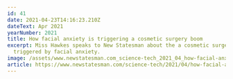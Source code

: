 ```yaml
---
id: 41
date: 2021-04-23T14:16:23.210Z
dateText: Apr 2021
yearNumber: 2021
title: How facial anxiety is triggering a cosmetic surgery boom
excerpt: Miss Hawkes speaks to New Statesman about the a cosmetic surgery boom,
  triggered by facial anxiety.
image: /assets/www.newstatesman.com_science-tech_2021_04_how-facial-anxiety-triggering-cosmetic-surgery-boom.jpg
article: https://www.newstatesman.com/science-tech/2021/04/how-facial-anxiety-triggering-cosmetic-surgery-boom
---
```

